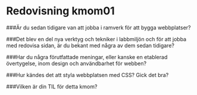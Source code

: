 ---
---
Redovisning kmom01
=========================


###Är du sedan tidigare van att jobba i ramverk för att bygga webbplatser?



###Det blev en del nya verktyg och tekniker i labbmiljön och för att jobba med redovisa sidan, är du bekant med några av dem sedan tidigare?



###Har du några förutfattade meningar, eller kanske en etablerad övertygelse, inom design och användbarhet för webben?



###Hur kändes det att styla webbplatsen med CSS? Gick det bra?



###Vilken är din TIL för detta kmom?
